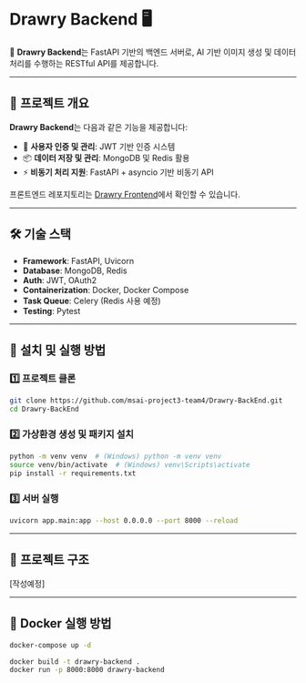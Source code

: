 # Drawry Backend 🖥️

🚀 **Drawry Backend**는 FastAPI 기반의 백엔드 서버로, AI 기반 이미지 생성 및 데이터 처리를 수행하는 RESTful API를 제공합니다.

---

## 📂 프로젝트 개요

**Drawry Backend**는 다음과 같은 기능을 제공합니다:

- 🔐 **사용자 인증 및 관리**: JWT 기반 인증 시스템
- 📦 **데이터 저장 및 관리**: MongoDB 및 Redis 활용
- ⚡ **비동기 처리 지원**: FastAPI + asyncio 기반 비동기 API

프론트엔드 레포지토리는 [Drawry Frontend](https://github.com/msai-project3-team4/Drawry-FrontEnd)에서 확인할 수 있습니다.

---

## 🛠 기술 스택

- **Framework**: FastAPI, Uvicorn
- **Database**: MongoDB, Redis
- **Auth**: JWT, OAuth2
- **Containerization**: Docker, Docker Compose
- **Task Queue**: Celery (Redis 사용 예정)
- **Testing**: Pytest

---

## 🚀 설치 및 실행 방법

### 1️⃣ 프로젝트 클론
```sh
git clone https://github.com/msai-project3-team4/Drawry-BackEnd.git
cd Drawry-BackEnd
```

### 2️⃣ 가상환경 생성 및 패키지 설치
```sh
python -m venv venv  # (Windows) python -m venv venv
source venv/bin/activate  # (Windows) venv\Scripts\activate
pip install -r requirements.txt
```

### 3️⃣ 서버 실행
```sh
uvicorn app.main:app --host 0.0.0.0 --port 8000 --reload
```

---

## 📁 프로젝트 구조
[작성예정]

---

## 🐳 Docker 실행 방법
```sh
docker-compose up -d
```

```sh
docker build -t drawry-backend .
docker run -p 8000:8000 drawry-backend
```
